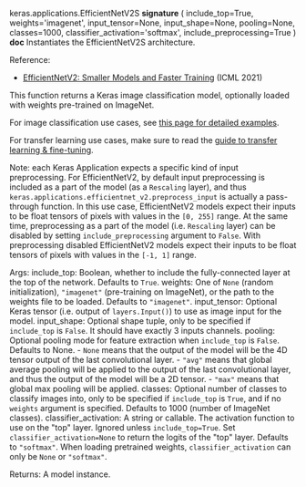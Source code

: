 keras.applications.EfficientNetV2S
__signature__
(
  include_top=True,
  weights='imagenet',
  input_tensor=None,
  input_shape=None,
  pooling=None,
  classes=1000,
  classifier_activation='softmax',
  include_preprocessing=True
)
__doc__
Instantiates the EfficientNetV2S architecture.

Reference:
- [EfficientNetV2: Smaller Models and Faster Training](
    https://arxiv.org/abs/2104.00298) (ICML 2021)

This function returns a Keras image classification model,
optionally loaded with weights pre-trained on ImageNet.

For image classification use cases, see
[this page for detailed examples](
https://keras.io/api/applications/#usage-examples-for-image-classification-models).

For transfer learning use cases, make sure to read the
[guide to transfer learning & fine-tuning](
https://keras.io/guides/transfer_learning/).

Note: each Keras Application expects a specific kind of input preprocessing.
For EfficientNetV2, by default input preprocessing is included as a part of
the model (as a `Rescaling` layer), and thus
`keras.applications.efficientnet_v2.preprocess_input` is actually a
pass-through function. In this use case, EfficientNetV2 models expect their
inputs to be float tensors of pixels with values in the `[0, 255]` range.
At the same time, preprocessing as a part of the model (i.e. `Rescaling`
layer) can be disabled by setting `include_preprocessing` argument to `False`.
With preprocessing disabled EfficientNetV2 models expect their inputs to be
float tensors of pixels with values in the `[-1, 1]` range.

Args:
    include_top: Boolean, whether to include the fully-connected
        layer at the top of the network. Defaults to `True`.
    weights: One of `None` (random initialization),
        `"imagenet"` (pre-training on ImageNet),
        or the path to the weights file to be loaded. Defaults to `"imagenet"`.
    input_tensor: Optional Keras tensor
        (i.e. output of `layers.Input()`)
        to use as image input for the model.
    input_shape: Optional shape tuple, only to be specified
        if `include_top` is `False`.
        It should have exactly 3 inputs channels.
    pooling: Optional pooling mode for feature extraction
        when `include_top` is `False`. Defaults to None.
        - `None` means that the output of the model will be
            the 4D tensor output of the
            last convolutional layer.
        - `"avg"` means that global average pooling
            will be applied to the output of the
            last convolutional layer, and thus
            the output of the model will be a 2D tensor.
        - `"max"` means that global max pooling will
            be applied.
    classes: Optional number of classes to classify images
        into, only to be specified if `include_top` is `True`, and
        if no `weights` argument is specified. Defaults to 1000 (number of
        ImageNet classes).
    classifier_activation: A string or callable. The activation function to use
        on the "top" layer. Ignored unless `include_top=True`. Set
        `classifier_activation=None` to return the logits of the "top" layer.
        Defaults to `"softmax"`.
        When loading pretrained weights, `classifier_activation` can only
        be `None` or `"softmax"`.

Returns:
    A model instance.
